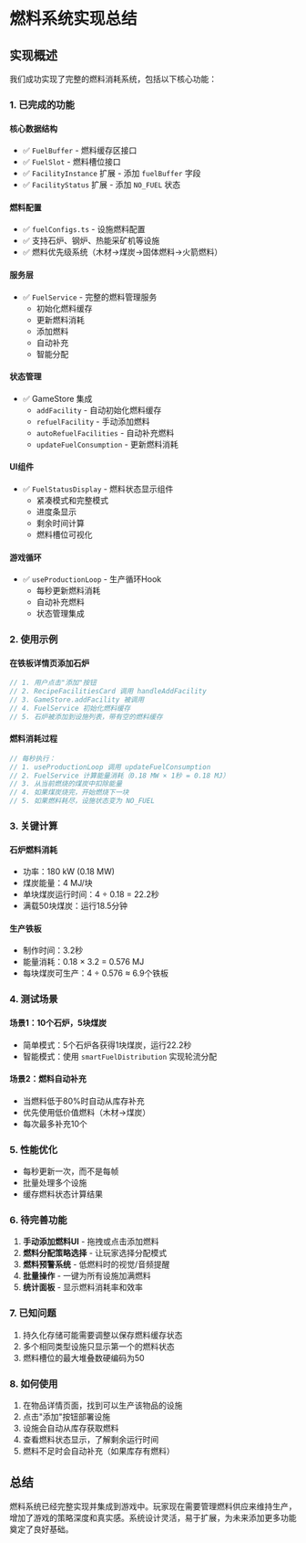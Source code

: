 # 燃料系统实现总结

## 实现概述

我们成功实现了完整的燃料消耗系统，包括以下核心功能：

### 1. 已完成的功能

#### 核心数据结构
- ✅ `FuelBuffer` - 燃料缓存区接口
- ✅ `FuelSlot` - 燃料槽位接口
- ✅ `FacilityInstance` 扩展 - 添加 `fuelBuffer` 字段
- ✅ `FacilityStatus` 扩展 - 添加 `NO_FUEL` 状态

#### 燃料配置
- ✅ `fuelConfigs.ts` - 设施燃料配置
- ✅ 支持石炉、钢炉、热能采矿机等设施
- ✅ 燃料优先级系统（木材→煤炭→固体燃料→火箭燃料）

#### 服务层
- ✅ `FuelService` - 完整的燃料管理服务
  - 初始化燃料缓存
  - 更新燃料消耗
  - 添加燃料
  - 自动补充
  - 智能分配

#### 状态管理
- ✅ GameStore 集成
  - `addFacility` - 自动初始化燃料缓存
  - `refuelFacility` - 手动添加燃料
  - `autoRefuelFacilities` - 自动补充燃料
  - `updateFuelConsumption` - 更新燃料消耗

#### UI组件
- ✅ `FuelStatusDisplay` - 燃料状态显示组件
  - 紧凑模式和完整模式
  - 进度条显示
  - 剩余时间计算
  - 燃料槽位可视化

#### 游戏循环
- ✅ `useProductionLoop` - 生产循环Hook
  - 每秒更新燃料消耗
  - 自动补充燃料
  - 状态管理集成

### 2. 使用示例

#### 在铁板详情页添加石炉
```typescript
// 1. 用户点击"添加"按钮
// 2. RecipeFacilitiesCard 调用 handleAddFacility
// 3. GameStore.addFacility 被调用
// 4. FuelService 初始化燃料缓存
// 5. 石炉被添加到设施列表，带有空的燃料缓存
```

#### 燃料消耗过程
```typescript
// 每秒执行：
// 1. useProductionLoop 调用 updateFuelConsumption
// 2. FuelService 计算能量消耗（0.18 MW × 1秒 = 0.18 MJ）
// 3. 从当前燃烧的煤炭中扣除能量
// 4. 如果煤炭烧完，开始燃烧下一块
// 5. 如果燃料耗尽，设施状态变为 NO_FUEL
```

### 3. 关键计算

#### 石炉燃料消耗
- 功率：180 kW (0.18 MW)
- 煤炭能量：4 MJ/块
- 单块煤炭运行时间：4 ÷ 0.18 = 22.2秒
- 满载50块煤炭：运行18.5分钟

#### 生产铁板
- 制作时间：3.2秒
- 能量消耗：0.18 × 3.2 = 0.576 MJ
- 每块煤炭可生产：4 ÷ 0.576 ≈ 6.9个铁板

### 4. 测试场景

#### 场景1：10个石炉，5块煤炭
- 简单模式：5个石炉各获得1块煤炭，运行22.2秒
- 智能模式：使用 `smartFuelDistribution` 实现轮流分配

#### 场景2：燃料自动补充
- 当燃料低于80%时自动从库存补充
- 优先使用低价值燃料（木材→煤炭）
- 每次最多补充10个

### 5. 性能优化

- 每秒更新一次，而不是每帧
- 批量处理多个设施
- 缓存燃料状态计算结果

### 6. 待完善功能

1. **手动添加燃料UI** - 拖拽或点击添加燃料
2. **燃料分配策略选择** - 让玩家选择分配模式
3. **燃料预警系统** - 低燃料时的视觉/音频提醒
4. **批量操作** - 一键为所有设施加满燃料
5. **统计面板** - 显示燃料消耗率和效率

### 7. 已知问题

1. 持久化存储可能需要调整以保存燃料缓存状态
2. 多个相同类型设施只显示第一个的燃料状态
3. 燃料槽位的最大堆叠数硬编码为50

### 8. 如何使用

1. 在物品详情页面，找到可以生产该物品的设施
2. 点击"添加"按钮部署设施
3. 设施会自动从库存获取燃料
4. 查看燃料状态显示，了解剩余运行时间
5. 燃料不足时会自动补充（如果库存有燃料）

## 总结

燃料系统已经完整实现并集成到游戏中。玩家现在需要管理燃料供应来维持生产，增加了游戏的策略深度和真实感。系统设计灵活，易于扩展，为未来添加更多功能奠定了良好基础。